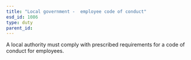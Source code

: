 ```yaml
---
title: "Local government -  employee code of conduct"
esd_id: 1086
type: duty
parent_id:  
---
```


A local authority must comply with prescribed requirements for a code of conduct for employees.

